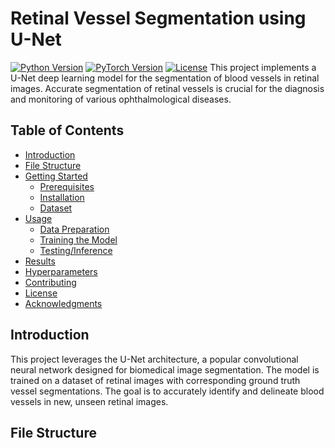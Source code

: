 # Retinal Vessel Segmentation using U-Net

[![Python Version](https://img.shields.io/badge/python-3.x-blue.svg)](https://www.python.org/downloads/)
[![PyTorch Version](https://img.shields.io/badge/pytorch-%3E%3D1.0-orange.svg)](https://pytorch.org/)
[![License](https://img.shields.io/badge/License-MIT-yellow.svg)](https://opensource.org/licenses/MIT)
This project implements a U-Net deep learning model for the segmentation of blood vessels in retinal images. Accurate segmentation of retinal vessels is crucial for the diagnosis and monitoring of various ophthalmological diseases.

## Table of Contents

- [Introduction](#introduction)
- [File Structure](#file-structure)
- [Getting Started](#getting-started)
    - [Prerequisites](#prerequisites)
    - [Installation](#installation)
    - [Dataset](#dataset)
- [Usage](#usage)
    - [Data Preparation](#data-preparation)
    - [Training the Model](#training-the-model)
    - [Testing/Inference](#testinginference)
- [Results](#results)
- [Hyperparameters](#hyperparameters)
- [Contributing](#contributing)
- [License](#license)
- [Acknowledgments](#acknowledgments)

## Introduction

This project leverages the U-Net architecture, a popular convolutional neural network designed for biomedical image segmentation. The model is trained on a dataset of retinal images with corresponding ground truth vessel segmentations. The goal is to accurately identify and delineate blood vessels in new, unseen retinal images.

## File Structure

